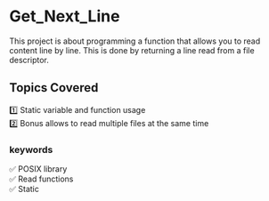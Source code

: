 # Get_Next_Line

This project is about programming a function that allows you to read content line by line. This is done by returning a line read from a file descriptor.

## Topics Covered
1️⃣ Static variable and function usage <br>
2️⃣ Bonus allows to read multiple files at the same time

### keywords
✅ POSIX library <br>
✅ Read functions <br>
✅ Static
